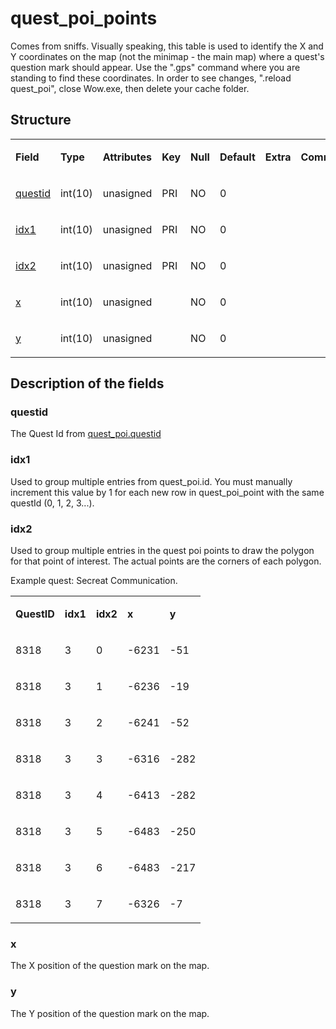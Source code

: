 # quest\_poi\_points

Comes from sniffs. Visually speaking, this table is used to identify the X and Y coordinates on the map (not the minimap - the main map) where a quest's question mark should appear. Use the ".gps" command where you are standing to find these coordinates. In order to see changes, ".reload quest\_poi", close Wow.exe, then delete your cache folder.

## Structure

<table>
<tbody>
<tr>
<td><p><strong>Field</strong></p></td>
<td><p><strong>Type</strong></p></td>
<td><p><strong>Attributes</strong></p></td>
<td><p><strong>Key</strong></p></td>
<td><p><strong>Null</strong></p></td>
<td><p><strong>Default</strong></p></td>
<td><p><strong>Extra</strong></p></td>
<td><p><strong>Comment</strong></p></td>
</tr>
<tr>
<td><p><a href="#questid">questid</a></p></td>
<td><p>int(10)</p></td>
<td><p>unasigned</p></td>
<td><p>PRI</p></td>
<td><p>NO</p></td>
<td><p>0</p></td>
<td><p></p></td>
<td><p></p></td>
</tr>
<tr>
<td><p><a href="#idx1">idx1</a></p></td>
<td><p>int(10)</p></td>
<td><p>unasigned</p></td>
<td><p>PRI</p></td>
<td><p>NO</p></td>
<td><p>0</p></td>
<td><p></p></td>
<td><p></p></td>
</tr>
<tr>
<td><p><a href="#idx2">idx2</a></p></td>
<td><p>int(10)</p></td>
<td><p>unasigned</p></td>
<td><p>PRI</p></td>
<td><p>NO</p></td>
<td><p>0</p></td>
<td><p></p></td>
<td><p></p></td>
</tr>
<tr>
<td><p><a href="#x">x</a></p></td>
<td><p>int(10)</p></td>
<td><p>unasigned</p></td>
<td><p></p></td>
<td><p>NO</p></td>
<td><p>0</p></td>
<td><p></p></td>
<td><p></p></td>
</tr>
<tr>
<td><p><a href="#y">y</a></p></td>
<td><p>int(10)</p></td>
<td><p>unasigned</p></td>
<td><p></p></td>
<td><p>NO</p></td>
<td><p>0</p></td>
<td><p></p></td>
<td><p></p></td>
</tr>
</tbody>
</table>

## Description of the fields

### questid

The Quest Id from [quest\_poi.questid](quest_poi.md#questid)

### idx1

Used to group multiple entries from quest\_poi.id. You must manually increment this value by 1 for each new row in quest\_poi\_point with the same questId (0, 1, 2, 3...).

### idx2

Used to group multiple entries in the quest poi points to draw the polygon for that point of interest. The actual points are the corners of each polygon.

Example quest: Secreat Communication.

<table>
<tbody>
<tr>
<td><p><strong>QuestID</strong></p></td>
<td><p><strong>idx1</strong></p></td>
<td><p><strong>idx2</strong></p></td>
<td><p><strong>x</strong></p></td>
<td><p><strong>y</strong></p></td>
</tr>
<tr>
<td><p>8318</p></td>
<td><p>3</p></td>
<td><p>0</p></td>
<td><p>-6231</p></td>
<td><p>-51</p></td>
</tr>
<tr>
<td><p>8318</p></td>
<td><p>3</p></td>
<td><p>1</p></td>
<td><p>-6236</p></td>
<td><p>-19</p></td>
</tr>
<tr>
<td><p>8318</p></td>
<td><p>3</p></td>
<td><p>2</p></td>
<td><p>-6241</p></td>
<td><p>-52</p></td>
</tr>
<tr>
<td><p>8318</p></td>
<td><p>3</p></td>
<td><p>3</p></td>
<td><p>-6316</p></td>
<td><p>-282</p></td>
</tr>
<tr>
<td><p>8318</p></td>
<td><p>3</p></td>
<td><p>4</p></td>
<td><p>-6413</p></td>
<td><p>-282</p></td>
</tr>
<tr>
<td><p>8318</p></td>
<td><p>3</p></td>
<td><p>5</p></td>
<td><p>-6483</p></td>
<td><p>-250</p></td>
</tr>
<tr>
<td><p>8318</p></td>
<td><p>3</p></td>
<td><p>6</p></td>
<td><p>-6483</p></td>
<td><p>-217</p></td>
</tr>
<tr>
<td><p>8318</p></td>
<td><p>3</p></td>
<td><p>7</p></td>
<td><p>-6326</p></td>
<td><p>-7</p></td>
</tr>
</tbody>
</table>

### x

The X position of the question mark on the map.

### y

The Y position of the question mark on the map.

